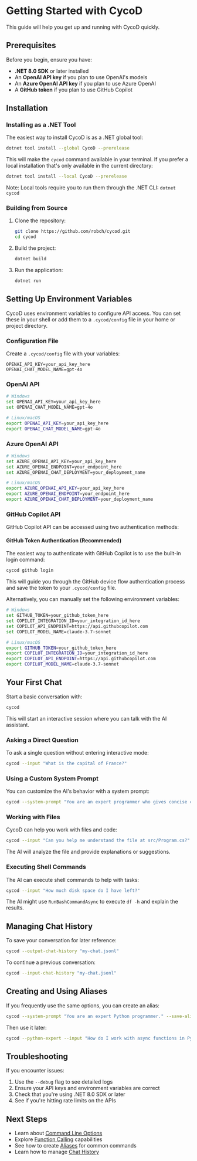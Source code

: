 # Getting Started with CycoD

This guide will help you get up and running with CycoD quickly.

## Prerequisites

Before you begin, ensure you have:

- **.NET 8.0 SDK** or later installed
- An **OpenAI API key** if you plan to use OpenAI's models
- An **Azure OpenAI API key** if you plan to use Azure OpenAI
- A **GitHub token** if you plan to use GitHub Copilot

## Installation

### Installing as a .NET Tool

The easiest way to install CycoD is as a .NET global tool:

```bash
dotnet tool install --global CycoD --prerelease
```

This will make the `cycod` command available in your terminal. If you prefer a local installation that's only available in the current directory:

```bash
dotnet tool install --local CycoD --prerelease
```

Note: Local tools require you to run them through the .NET CLI: `dotnet cycod`

### Building from Source

1. Clone the repository:
   ```bash
   git clone https://github.com/robch/cycod.git
   cd cycod
   ```

2. Build the project:
   ```bash
   dotnet build
   ```

3. Run the application:
   ```bash
   dotnet run
   ```

## Setting Up Environment Variables

CycoD uses environment variables to configure API access. You can set these in your shell or add them to a `.cycod/config` file in your home or project directory.

### Configuration File

Create a `.cycod/config` file with your variables:

```
OPENAI_API_KEY=your_api_key_here
OPENAI_CHAT_MODEL_NAME=gpt-4o
```

### OpenAI API

```bash
# Windows
set OPENAI_API_KEY=your_api_key_here
set OPENAI_CHAT_MODEL_NAME=gpt-4o

# Linux/macOS
export OPENAI_API_KEY=your_api_key_here
export OPENAI_CHAT_MODEL_NAME=gpt-4o
```

### Azure OpenAI API

```bash
# Windows
set AZURE_OPENAI_API_KEY=your_api_key_here
set AZURE_OPENAI_ENDPOINT=your_endpoint_here
set AZURE_OPENAI_CHAT_DEPLOYMENT=your_deployment_name

# Linux/macOS
export AZURE_OPENAI_API_KEY=your_api_key_here
export AZURE_OPENAI_ENDPOINT=your_endpoint_here
export AZURE_OPENAI_CHAT_DEPLOYMENT=your_deployment_name
```

### GitHub Copilot API

GitHub Copilot API can be accessed using two authentication methods:

#### GitHub Token Authentication (Recommended)

The easiest way to authenticate with GitHub Copilot is to use the built-in login command:

```bash
cycod github login
```

This will guide you through the GitHub device flow authentication process and save the token to your `.cycod/config` file.

Alternatively, you can manually set the following environment variables:

```bash
# Windows
set GITHUB_TOKEN=your_github_token_here
set COPILOT_INTEGRATION_ID=your_integration_id_here
set COPILOT_API_ENDPOINT=https://api.githubcopilot.com
set COPILOT_MODEL_NAME=claude-3.7-sonnet

# Linux/macOS
export GITHUB_TOKEN=your_github_token_here
export COPILOT_INTEGRATION_ID=your_integration_id_here
export COPILOT_API_ENDPOINT=https://api.githubcopilot.com
export COPILOT_MODEL_NAME=claude-3.7-sonnet
```


## Your First Chat

Start a basic conversation with:

```bash
cycod
```

This will start an interactive session where you can talk with the AI assistant.

### Asking a Direct Question

To ask a single question without entering interactive mode:

```bash
cycod --input "What is the capital of France?"
```

### Using a Custom System Prompt

You can customize the AI's behavior with a system prompt:

```bash
cycod --system-prompt "You are an expert programmer who gives concise code examples."
```

### Working with Files

CycoD can help you work with files and code:

```bash
cycod --input "Can you help me understand the file at src/Program.cs?"
```

The AI will analyze the file and provide explanations or suggestions.

### Executing Shell Commands

The AI can execute shell commands to help with tasks:

```bash
cycod --input "How much disk space do I have left?"
```

The AI might use `RunBashCommandAsync` to execute `df -h` and explain the results.

## Managing Chat History

To save your conversation for later reference:

```bash
cycod --output-chat-history "my-chat.jsonl"
```

To continue a previous conversation:

```bash
cycod --input-chat-history "my-chat.jsonl"
```

## Creating and Using Aliases

If you frequently use the same options, you can create an alias:

```bash
cycod --system-prompt "You are an expert Python programmer." --save-alias python-expert
```

Then use it later:

```bash
cycod --python-expert --input "How do I work with async functions in Python?"
```

## Troubleshooting

If you encounter issues:

1. Use the `--debug` flag to see detailed logs
2. Ensure your API keys and environment variables are correct
3. Check that you're using .NET 8.0 SDK or later
4. See if you're hitting rate limits on the APIs

## Next Steps

- Learn about [Command Line Options](cli-options.md)
- Explore [Function Calling](function-calling.md) capabilities
- See how to create [Aliases](aliases.md) for common commands
- Learn how to manage [Chat History](chat-history.md)